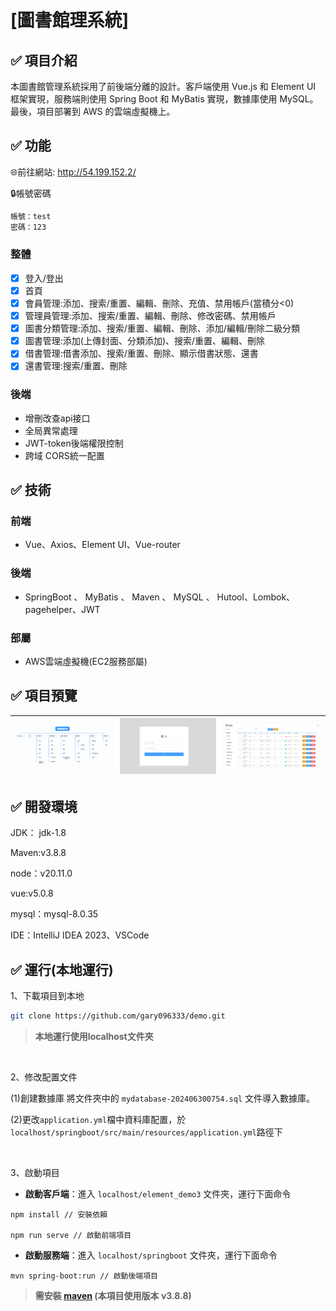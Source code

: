 
# [圖書館理系統]
## 	:white_check_mark: 項目介紹
本圖書館管理系統採用了前後端分離的設計。客戶端使用 Vue.js 和 Element UI 框架實現，服務端則使用 Spring Boot 和 MyBatis 實現，數據庫使用 MySQL。最後，項目部署到 AWS 的雲端虛擬機上。
## :white_check_mark: 功能

:globe_with_meridians:前往網站: http://54.199.152.2/

:lock:帳號密碼 
```bash
帳號：test
密碼：123
```
### 整體
- [x] 登入/登出
- [x] 首頁
- [x] 會員管理:添加、搜索/重置、編輯、刪除、充值、禁用帳戶(當積分<0)
- [x] 管理員管理:添加、搜索/重置、編輯、刪除、修改密碼、禁用帳戶
- [x] 圖書分類管理:添加、搜索/重置、編輯、刪除、添加/編輯/刪除二級分類
- [x] 圖書管理:添加(上傳封面、分類添加)、搜索/重置、編輯、刪除
- [x] 借書管理:借書添加、搜索/重置、刪除、顯示借書狀態、還書
- [x] 還書管理:搜索/重置、刪除

### 後端
- 增刪改查api接口
- 全局異常處理
- JWT-token後端權限控制
- 跨域 CORS統一配置

## :white_check_mark: 技術

### 前端
- Vue、Axios、Element UI、Vue-router
### 後端
- SpringBoot 、 MyBatis 、 Maven 、 MySQL 、 Hutool、Lombok、pagehelper、JWT
### 部屬
- AWS雲端虛擬機(EC2服務部屬)


## 	:white_check_mark: 項目預覽
|<img src = "https://github.com/gary096333/test/blob/master/%E5%9C%96%E6%9B%B8%E7%AE%A1%E7%90%86%E7%B3%BB%E7%B5%B1.png">|<img src="https://github.com/gary096333/test/blob/master/login.png">|<img src="https://github.com/gary096333/test/blob/master/userList.png" >|
|--|--|--|

## 	:white_check_mark: 開發環境

JDK： jdk-1.8

Maven:v3.8.8

node：v20.11.0

vue:v5.0.8

mysql：mysql-8.0.35

IDE：IntelliJ IDEA 2023、VSCode

## 	:white_check_mark: 運行(本地運行)


1、下載項目到本地
```bash
git clone https://github.com/gary096333/demo.git
```
>**本地運行使用localhost文件夾**

<br/>

2、修改配置文件

(1)創建數據庫 將文件夾中的 `mydatabase-202406300754.sql` 文件導入數據庫。

(2)更改`application.yml`檔中資料庫配置，於`localhost/springboot/src/main/resources/application.yml`路徑下

<br/>

3、啟動項目

- **啟動客戶端**：進入 `localhost/element_demo3` 文件夾，運行下面命令

```
npm install // 安裝依賴

npm run serve // 啟動前端項目
```
- **啟動服務端**：進入 `localhost/springboot` 文件夾，運行下面命令

```
mvn spring-boot:run // 啟動後端項目
```
>**需安裝 [maven](https://maven.apache.org/download.cgi) (本項目使用版本 v3.8.8)**










